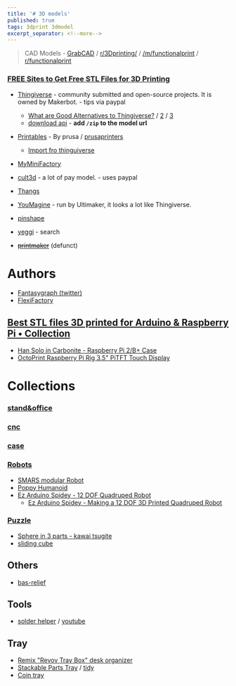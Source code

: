 ```yaml
---
title: '# 3D models'
published: true
tags: 3dprint 3dmodel
excerpt_separator: <!--more-->
---
```

> CAD Models - [GrabCAD](https://grabcad.com/library) / [r/3Dprinting/](https://www.reddit.com/r/3Dprinting/) / [/m/functionalprint](https://kbin.social/m/functionalprint) / [r/functionalprint](https://www.reddit.com/r/functionalprint/)


<!--more-->

### [FREE Sites to Get Free STL Files for 3D Printing](https://www.3dtechvalley.com/free-stl-files-for-3d-printing/)

- [Thingiverse](https://www.thingiverse.com/yd007/likes) - community submitted and open-source projects. It is owned by Makerbot. - tips via paypal 
	- [What are Good Alternatives to Thingiverse?](https://3dinsider.com/thingiverse-alternatives/) / [2](https://www.3dtechvalley.com/free-stl-files-for-3d-printing/) / [3](https://codeless.co/thingiverse-alternatives/)
    - [download api](https://www.reddit.com/r/ender3/comments/ildhrr/download_files_from_thingiverse/) - **add `/zip` to the model url**
- [Printables](https://www.printables.com/) - By prusa / [prusaprinters](https://www.prusaprinters.org/prints)
	- [Import fro thinguiverse](https://www.printables.com/import-from-thingiverse)
- [MyMiniFactory](https://www.myminifactory.com/my-library#panel2-6)

- [cult3d](https://cults3d.com/) - a lot of pay model. - uses paypal

- [Thangs](https://thangs.com/Roboninja/Stormtrooper-Lego-3D-Printable--35538)

- [YouMagine](https://www.youmagine.com/) - run by Ultimaker, it looks a lot like Thingiverse.



- [pinshape](https://pinshape.com/3d-marketplace)
- [yeggi](http://www.yeggi.com/) - search

- [<strike>printmaker</strike>](http://www.3dprintmakers.com/collection/fantasygraph) (defunct)

# Authors
- [Fantasygraph (twitter)](https://twitter.com/fantasygraph)
- [FlexiFactory](https://cults3d.com/en/users/FlexiFactory/creations)

## [Best STL files 3D printed for Arduino & Raspberry Pi • Collection](https://cults3d.com/en/collections/best-3d-printed-arduino-raspberry-pi)
- [Han Solo in Carbonite - Raspberry Pi 2/B+ Case](https://cults3d.com/en/3d-model/gadget/han-solo-in-carbonite-raspberry-pi-2-b-case)
- [OctoPrint Raspberry Pi Rig 3.5" PiTFT Touch Display](https://cults3d.com/en/3d-model/gadget/octoprint-raspberry-pi-rig-3-5-pitft-touch-display)

# Collections
### [stand&office](https://www.thingiverse.com/yd007/collections/stand-office)
### [cnc](https://www.thingiverse.com/yd007/collections/cnc)
### [case](https://www.thingiverse.com/yd007/collections/case)
        
### [Robots](https://www.thingiverse.com/yd007/collections/robot)
- [SMARS modular Robot](https://cults3d.com/en/3d-model/gadget/smars-modular-robot)
- [Poppy Humanoid](https://cults3d.com/en/3d-model/gadget/poppy-humanoid)
- [Ez Arduino Spidey - 12 DOF Quadruped Robot](https://cults3d.com/en/3d-model/gadget/ez-arduino-spidey-12-dof-quadruped-robot)
	- [Ez Arduino Spidey - Making a 12 DOF 3D Printed Quadruped Robot](https://www.instructables.com/id/Ez-Arduino-Spidey-Making-a-12-DOF-3D-Printed-Quadr/)
    
### [Puzzle](https://www.thingiverse.com/yd007/collections/puzzle)
- [Sphere in 3 parts - kawai tsugite](https://cults3d.com/en/3d-model/various/sphere-in-3-parts-kawai-tsugite)
- [sliding cube](https://cults3d.com/en/3d-model/game/casse-tete-bape)

## Others
- [bas-relief](https://cults3d.com/fr/utilisateurs/stlfilesfree/cr%C3%A9ations)

## Tools
- [solder helper](https://thangs.com/DrDflo/Soldering-Helper-27670) / [youtube](https://youtu.be/LajcRBP38Xg?t=210)

## Tray
- [Remix "Revov Tray Box" desk organizer](https://www.thingiverse.com/thing:4664180)
- [Stackable Parts Tray](https://www.thingiverse.com/thing:4092752) / [tidy](https://www.thingiverse.com/thing:4610141)
- [Coin tray](https://www.thingiverse.com/thing:327244)
